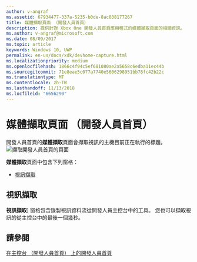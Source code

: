 ```yaml
---
author: v-angraf
ms.assetid: 67934477-337a-5235-b0de-8ac038177267
title: 媒體擷取頁面 （開發人員首頁）
description: 提供針對 Xbox One 開發人員首頁應用程式的媒體擷取頁面的相關資訊。
ms.author: v-angraf@microsoft.com
ms.date: 08/09/2017
ms.topic: article
keywords: Windows 10, UWP
permalink: en-us/docs/xdk/devhome-capture.html
ms.localizationpriority: medium
ms.openlocfilehash: 1866c4f94c5ef681080ae2a5658c6edba11ec44b
ms.sourcegitcommit: 71e8eae5c077a7740e5606298951bb78fc42b22c
ms.translationtype: MT
ms.contentlocale: zh-TW
ms.lasthandoff: 11/13/2018
ms.locfileid: "6656290"
---
```

# <a name="media-capture-page-dev-home"></a>媒體擷取頁面 （開發人員首頁）
   
  
開發人員首頁的**媒體擷取**頁面會擷取視訊的主機目前正在執行的標題。   
 ![擷取開發人員首頁的頁面](images/devhome_capture.png)   
  
**媒體擷取**頁面中包含下列窗格：   
 
   *  [視訊擷取](#ID4EHB)  

 
<a id="ID4EHB"></a>

   

## <a name="video-capture"></a>視訊擷取  
   
  
**視訊擷取**\] 窗格包含錄製視訊資料流從開發人員主控台中的工具。 您也可以擷取視訊的從主控台中的最後一個幾秒。   
  
<a id="ID4ERB"></a>

   

## <a name="see-also"></a>請參閱  
 [在主控台 （開發人員首頁） 上的開發人員首頁](dev-home.md)

  